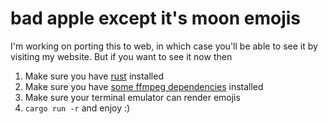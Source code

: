 # bad apple except it's moon emojis

I'm working on porting this to web, in which case you'll be able to see it by visiting my website. But if you want to see it now then

1) Make sure you have [rust](https://www.rust-lang.org/) installed
2) Make sure you have [some ffmpeg dependencies](https://github.com/zmwangx/rust-ffmpeg/wiki/Notes-on-building) installed
3) Make sure your terminal emulator can render emojis
4) `cargo run -r` and enjoy :)
